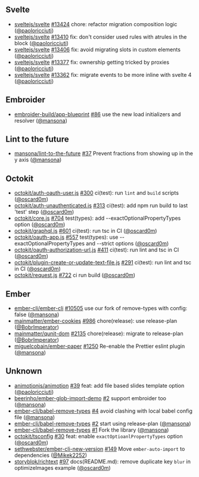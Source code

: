 ## Svelte

- [sveltejs/svelte] [#13424](https://github.com/sveltejs/svelte/pull/13424) chore: refactor migration composition logic ([@paoloricciuti])
- [sveltejs/svelte] [#13410](https://github.com/sveltejs/svelte/pull/13410) fix: don't consider used rules with atrules in the block ([@paoloricciuti])
- [sveltejs/svelte] [#13406](https://github.com/sveltejs/svelte/pull/13406) fix: avoid migrating slots in custom elements ([@paoloricciuti])
- [sveltejs/svelte] [#13377](https://github.com/sveltejs/svelte/pull/13377) fix: ownership getting tricked by proxies ([@paoloricciuti])
- [sveltejs/svelte] [#13362](https://github.com/sveltejs/svelte/pull/13362) fix: migrate events to be more inline with svelte 4 ([@paoloricciuti])

## Embroider

- [embroider-build/app-blueprint] [#86](https://github.com/embroider-build/app-blueprint/pull/86) use the new load initializers and resolver ([@mansona])

## Lint to the future

- [mansona/lint-to-the-future] [#37](https://github.com/mansona/lint-to-the-future/pull/37) Prevent fractions from showing up in the y axis ([@mansona])

## Octokit

- [octokit/auth-oauth-user.js] [#300](https://github.com/octokit/auth-oauth-user.js/pull/300) ci(test): run `lint` and `build` scripts ([@oscard0m])
- [octokit/auth-unauthenticated.js] [#313](https://github.com/octokit/auth-unauthenticated.js/pull/313) ci(test): add npm run build to last 'test' step ([@oscard0m])
- [octokit/core.js] [#704](https://github.com/octokit/core.js/pull/704) test(types): add --exactOptionalPropertyTypes option ([@oscard0m])
- [octokit/graphql.js] [#601](https://github.com/octokit/graphql.js/pull/601) ci(test): run tsc in CI ([@oscard0m])
- [octokit/oauth-app.js] [#557](https://github.com/octokit/oauth-app.js/pull/557) test(types): use --exactOptionalPropertyTypes and --strict options ([@oscard0m])
- [octokit/oauth-authorization-url.js] [#411](https://github.com/octokit/oauth-authorization-url.js/pull/411) ci(test): run lint and tsc in CI ([@oscard0m])
- [octokit/plugin-create-or-update-text-file.js] [#291](https://github.com/octokit/plugin-create-or-update-text-file.js/pull/291) ci(test): run lint and tsc in CI ([@oscard0m])
- [octokit/request.js] [#722](https://github.com/octokit/request.js/pull/722) ci run build ([@oscard0m])

## Ember

- [ember-cli/ember-cli] [#10505](https://github.com/ember-cli/ember-cli/pull/10505) use our fork of remove-types with config: false ([@mansona])
- [mainmatter/ember-cookies] [#986](https://github.com/mainmatter/ember-cookies/pull/986) chore(release): use release-plan ([@BobrImperator])
- [mainmatter/qunit-dom] [#2135](https://github.com/mainmatter/qunit-dom/pull/2135) chore(release): migrate to release-plan ([@BobrImperator])
- [miguelcobain/ember-paper] [#1250](https://github.com/miguelcobain/ember-paper/pull/1250) Re-enable the Prettier eslint plugin ([@mansona])

## Unknown

- [animotionjs/animotion] [#39](https://github.com/animotionjs/animotion/pull/39) feat: add file based slides template option ([@paoloricciuti])
- [beerinho/ember-glob-import-demo] [#2](https://github.com/beerinho/ember-glob-import-demo/pull/2) support embroider too ([@mansona])
- [ember-cli/babel-remove-types] [#4](https://github.com/ember-cli/babel-remove-types/pull/4) avoid clashing with local babel config file ([@mansona])
- [ember-cli/babel-remove-types] [#2](https://github.com/ember-cli/babel-remove-types/pull/2) start using release-plan ([@mansona])
- [ember-cli/babel-remove-types] [#1](https://github.com/ember-cli/babel-remove-types/pull/1) Fork the library ([@mansona])
- [octokit/tsconfig] [#30](https://github.com/octokit/tsconfig/pull/30) feat: enable `exactOptioanlPropertyTypes` option ([@oscard0m])
- [sethwebster/ember-cli-new-version] [#149](https://github.com/sethwebster/ember-cli-new-version/pull/149) Move `ember-auto-import` to dependencies ([@Mikek2252])
- [storyblok/richtext] [#97](https://github.com/storyblok/richtext/pull/97) docs(README.md): remove duplicate key `blur` in optimizeImages example ([@oscard0m])

[@BobrImperator]: https://github.com/BobrImperator
[@Mikek2252]: https://github.com/Mikek2252
[@mansona]: https://github.com/mansona
[@oscard0m]: https://github.com/oscard0m
[@paoloricciuti]: https://github.com/paoloricciuti
[animotionjs/animotion]: https://github.com/animotionjs/animotion
[beerinho/ember-glob-import-demo]: https://github.com/beerinho/ember-glob-import-demo
[ember-cli/babel-remove-types]: https://github.com/ember-cli/babel-remove-types
[ember-cli/ember-cli]: https://github.com/ember-cli/ember-cli
[embroider-build/app-blueprint]: https://github.com/embroider-build/app-blueprint
[mainmatter/ember-cookies]: https://github.com/mainmatter/ember-cookies
[mainmatter/qunit-dom]: https://github.com/mainmatter/qunit-dom
[mansona/lint-to-the-future]: https://github.com/mansona/lint-to-the-future
[miguelcobain/ember-paper]: https://github.com/miguelcobain/ember-paper
[octokit/auth-oauth-user.js]: https://github.com/octokit/auth-oauth-user.js
[octokit/auth-unauthenticated.js]: https://github.com/octokit/auth-unauthenticated.js
[octokit/core.js]: https://github.com/octokit/core.js
[octokit/graphql.js]: https://github.com/octokit/graphql.js
[octokit/oauth-app.js]: https://github.com/octokit/oauth-app.js
[octokit/oauth-authorization-url.js]: https://github.com/octokit/oauth-authorization-url.js
[octokit/plugin-create-or-update-text-file.js]: https://github.com/octokit/plugin-create-or-update-text-file.js
[octokit/request.js]: https://github.com/octokit/request.js
[octokit/tsconfig]: https://github.com/octokit/tsconfig
[sethwebster/ember-cli-new-version]: https://github.com/sethwebster/ember-cli-new-version
[storyblok/richtext]: https://github.com/storyblok/richtext
[sveltejs/svelte]: https://github.com/sveltejs/svelte
